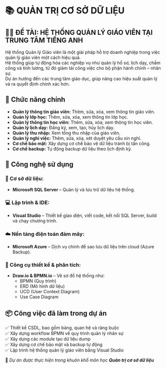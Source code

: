# 📚 QUẢN TRỊ CƠ SỞ DỮ LIỆU  
## 🧑‍🏫 ĐỀ TÀI: HỆ THỐNG QUẢN LÝ GIÁO VIÊN TẠI TRUNG TÂM TIẾNG ANH
Hệ thống Quản lý Giáo viên là một giải pháp hỗ trợ doanh nghiệp trong việc quản lý giáo viên một cách hiệu quả.  
Hệ thống giúp tự động hóa các nghiệp vụ như quản lý hồ sơ, lịch dạy, chấm công và tính lương, từ đó giảm tải công việc cho bộ phận hành chính – nhân sự.  
Dự án hướng đến các trung tâm giáo dục, giúp nâng cao hiệu suất quản lý và ra quyết định chính xác hơn.
## 🧩 Chức năng chính

- **Quản lý thông tin giáo viên:** Thêm, sửa, xóa, xem thông tin giáo viên.
- **Quản lý lớp học:** Thêm, sửa, xóa, xem thông tin lớp học.
- **Quản lý thông tin học viên:** Thêm, sửa, xóa, xem thông tin học viên.
- **Quản lý lịch dạy:** Đăng ký, xem, tạo, hủy lịch dạy.
- **Quản lý thu nhập:** Xem tổng thu nhập của giáo viên.
- **Quản lý nghỉ việc:** Thêm, sửa, xóa, xét duyệt yêu cầu xin nghỉ.
- **Cơ chế bảo mật:** Xây dựng cơ chế bảo vệ dữ liệu tránh bị tấn công.
- **Cơ chế backup:** Tự động backup dữ liệu theo lịch định kỳ.
## 🧰 Công nghệ sử dụng
### 💾 Cơ sở dữ liệu:
- **Microsoft SQL Server** – Quản lý và lưu trữ dữ liệu hệ thống.
### 💻 Lập trình & IDE:
- **Visual Studio** – Thiết kế giao diện, viết code, kết nối SQL Server, build và chạy chương trình.
### ☁️ Nền tảng điện toán đám mây:
- **Microsoft Azure** – Dịch vụ chính để sao lưu dữ liệu trên cloud (Azure Backup).
### 🧮 Công cụ thiết kế & phân tích:
- **Draw.io & BPMN.io** – Vẽ sơ đồ hệ thống như:
  - BPMN (Quy trình)
  - ERD (Mô hình dữ liệu)
  - UCD (User Context Diagram)
  - Use Case Diagram
## 📦 Công việc đã làm trong dự án
✅ Thiết kế CSDL, bao gồm bảng, quan hệ và ràng buộc  
✅ Xây dựng workflow BPMN về quy trình quản lý nhân sự  
✅ Xây dựng các module tạo dữ liệu dump  
✅ Xây dựng cơ chế bảo mật và backup tự động  
✅ Lập trình hệ thống quản lý giáo viên bằng Visual Studio

📌 *Dự án được thực hiện trong khuôn khổ môn học **Quản trị cơ sở dữ liệu***  
